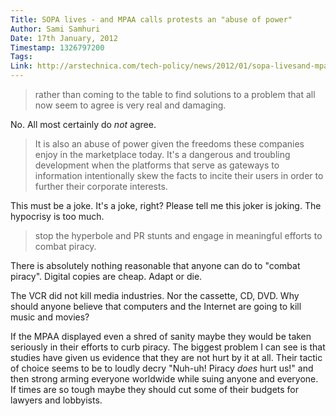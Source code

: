 ```yaml
---
Title: SOPA lives - and MPAA calls protests an "abuse of power"
Author: Sami Samhuri
Date: 17th January, 2012
Timestamp: 1326797200
Tags: 
Link: http://arstechnica.com/tech-policy/news/2012/01/sopa-livesand-mpaa-calls-protests-an-abuse-of-power.ars
---
```


> rather than coming to the table to find solutions to a problem that all
now seem to agree is very real and damaging.

No. All most certainly do *not* agree.

> It is also an abuse of power given the freedoms these companies enjoy in
the marketplace today. It's a dangerous and troubling development when the
platforms that serve as gateways to information intentionally skew the
facts to incite their users in order to further their corporate interests.

This must be a joke. It's a joke, right? Please tell me this joker is
joking. The hypocrisy is too much.

> stop the hyperbole and PR stunts and engage in meaningful efforts to
combat piracy.

There is absolutely nothing reasonable that anyone can do to "combat
piracy". Digital copies are cheap. Adapt or die.

The VCR did not kill media industries. Nor the cassette, CD, DVD. Why
should anyone believe that computers and the Internet are going to kill
music and movies?

If the MPAA displayed even a shred of sanity maybe they would be taken
seriously in their efforts to curb piracy. The biggest problem I can see is
that studies have given us evidence that they are not hurt by it at all.
Their tactic of choice seems to be to loudly decry "Nuh-uh! Piracy
*does* hurt us!" and then strong arming everyone worldwide while suing anyone and
everyone. If times are so tough maybe they should cut some of their budgets
for lawyers and lobbyists.

